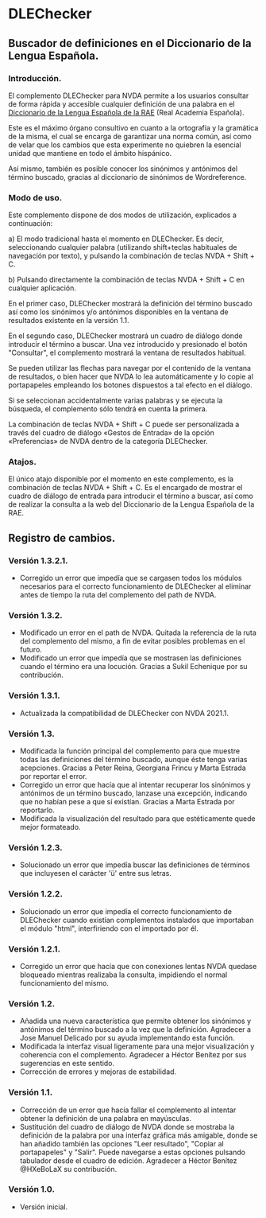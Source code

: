 ﻿# DLEChecker

## Buscador de definiciones en el Diccionario de la Lengua Española.

### Introducción.

El complemento DLEChecker para NVDA permite a los usuarios consultar de forma rápida y accesible cualquier definición de una palabra en el [Diccionario de la Lengua Española de la RAE](https://dle.rae.es/) (Real Academia Española).

Este es  el máximo órgano consultivo en cuanto a la ortografía y la gramática de la misma, el cual se encarga de garantizar una norma común, así como de velar que los cambios que esta experimente no quiebren la esencial unidad que mantiene en todo el ámbito hispánico.

Así mismo, también es posible conocer   los sinónimos y antónimos del término buscado, gracias al diccionario de sinónimos de Wordreference.

### Modo de uso.

Este complemento dispone de dos modos de utilización, explicados a continuación:

a) El modo tradicional hasta el momento en DLEChecker. Es decir, seleccionando cualquier palabra (utilizando shift+teclas habituales de navegación por texto), y pulsando la combinación de teclas NVDA + Shift + C.

b) Pulsando directamente la combinación de teclas NVDA + Shift + C en cualquier aplicación.

En el primer caso, DLEChecker mostrará la definición del término buscado así como los sinónimos y/o antónimos disponibles en la ventana de resultados existente en la versión 1.1.

En el segundo caso, DLEChecker mostrará un cuadro de diálogo donde introducir el término a buscar. Una vez introducido y presionado el botón "Consultar", el complemento mostrará la ventana de resultados habitual.

Se pueden utilizar las flechas para navegar por el contenido de la ventana de resultados, o bien hacer que NVDA lo lea automáticamente y lo copie al portapapeles empleando los botones dispuestos a tal efecto en el diálogo.

Si se seleccionan accidentalmente varias palabras y se ejecuta la búsqueda, el complemento sólo tendrá en cuenta la primera.

La combinación de teclas NVDA + Shift + C puede ser personalizada a través del cuadro de diálogo «Gestos de Entrada» de la opción «Preferencias» de NVDA dentro de la categoría DLEChecker.

### Atajos.

El único atajo disponible por el momento en este complemento, es la combinación de teclas NVDA + Shift + C. Es el encargado de mostrar el cuadro de diálogo de entrada para introducir el término a buscar, así como de realizar la consulta a la web del Diccionario de la Lengua Española de la RAE.

## Registro de cambios.

### Versión 1.3.2.1.

* Corregido un error que impedía que se cargasen todos los módulos necesarios para el correcto funcionamiento de DLEChecker al eliminar antes de tiempo la ruta del complemento del path de NVDA.


### Versión  1.3.2.

* Modificado un error en el path de NVDA. Quitada la referencia de la ruta del complemento del mismo, a fin de evitar posibles problemas en el futuro.
* Modificado un error que impedía que se mostrasen las definiciones cuando el término era  una locución. Gracias a Sukil Echenique por su contribución.

### Versión 1.3.1.

* Actualizada la compatibilidad de DLEChecker con NVDA 2021.1.

### Versión 1.3.

* Modificada la función principal del complemento para que muestre todas las definiciones del término buscado, aunque éste tenga varias acepciones. Gracias a Peter Reina, Georgiana Frincu y Marta Estrada por reportar el error.
* Corregido un error que hacía que al intentar recuperar los sinónimos y antónimos de un término buscado, lanzase una excepción, indicando que no habían pese a que sí existían. Gracias a Marta Estrada por reportarlo.
* Modificada la visualización del resultado para que estéticamente quede mejor formateado.

### Versión 1.2.3.

* Solucionado un error que impedía buscar las definiciones de términos que incluyesen el carácter 'ü' entre sus letras.

### Versión 1.2.2.

* Solucionado un error que impedía el correcto funcionamiento de DLEChecker cuando existían complementos instalados que importaban el módulo "html", interfiriendo con el importado por él.

### Versión 1.2.1.

* Corregido un error que hacía que con conexiones lentas NVDA quedase bloqueado mientras realizaba la consulta, impidiendo el normal funcionamiento del mismo.

### Versión 1.2.

* Añadida una nueva característica que permite obtener los sinónimos y antónimos del término buscado a la vez que la definición. Agradecer a Jose Manuel Delicado por su ayuda implementando esta función.
* Modificada la interfaz visual ligeramente para una mejor visualización y coherencia con el complemento. Agradecer a Héctor Benítez por sus sugerencias en este sentido.
* Corrección de errores y mejoras de estabilidad.

### Versión 1.1.

* Corrección de un error que hacía fallar el complemento al intentar obtener la definición de una palabra en mayúsculas.
* Sustitución del cuadro de diálogo de NVDA donde se mostraba la definición de la palabra por una interfaz gráfica más amigable, donde se han añadido también las opciones "Leer resultado", "Copiar al portapapeles" y "Salir". Puede navegarse a estas opciones pulsando tabulador desde el cuadro de edición. Agradecer a Héctor Benítez @HXeBoLaX su contribución.

### Versión 1.0.

* Versión inicial.

